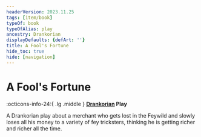 ```yaml
---
headerVersion: 2023.11.25
tags: [item/book]
typeOf: book
typeOfAlias: play
ancestry: Drankorian
displayDefaults: {defArt: ''}
title: A Fool's Fortune
hide_toc: true
hide: [navigation]
---
```

# A Fool's Fortune
:octicons-info-24:{ .lg .middle } **[Drankorian](<../../history/drankorian-era/drankorian-empire.md>) Play**  

A Drankorian play about a merchant who gets lost in the Feywild and slowly loses all his money to a variety of fey tricksters, thinking he is getting richer and richer all the time.
